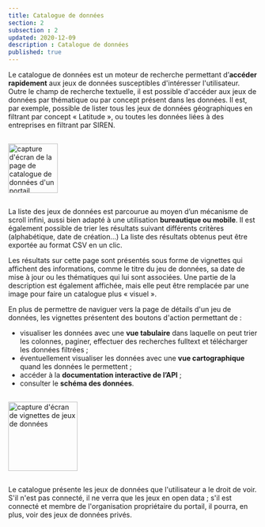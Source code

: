 ```yaml
---
title: Catalogue de données
section: 2
subsection : 2
updated: 2020-12-09
description : Catalogue de données
published: true
---
```


Le catalogue de données est un moteur de recherche permettant d’**accéder rapidement** aux jeux de données susceptibles d'intéresser l'utilisateur. Outre le champ de recherche textuelle, il est possible d'accéder aux jeux de données par thématique ou par concept présent dans les données. Il est, par exemple, possible de lister tous les jeux de données géographiques en filtrant par concept &laquo;&nbsp;Latitude&nbsp;&raquo;, ou toutes les données liées à des entreprises en filtrant par SIREN.

<img src="./images/functional-presentation/search.jpg"
     height="100" style="margin:15px auto;" alt="capture d'écran de la page de catalogue de données d'un portail"/>


La liste des jeux de données est parcourue au moyen d’un mécanisme de scroll infini, aussi bien adapté à une utilisation **bureautique ou mobile**. Il est également possible de trier les résultats suivant différents critères (alphabétique, date de création...) La liste des résultats obtenus peut être exportée au format CSV en un clic.

Les résultats sur cette page sont présentés sous forme de vignettes qui affichent des informations, comme le titre du jeu de données, sa date de mise à jour ou les thématiques qui lui sont associées. Une partie de la description est également affichée, mais elle peut être remplacée par une image pour faire un catalogue plus &laquo;&nbsp;visuel&nbsp;&raquo;.

En plus de permettre de naviguer vers la page de détails d'un jeu de données, les vignettes présentent des boutons d'action permettant de&nbsp;:
* visualiser les données avec une **vue tabulaire** dans laquelle on peut trier les colonnes, paginer, effectuer des recherches fulltext et télécharger les données filtrées&nbsp;;
* éventuellement visualiser les données avec une **vue cartographique** quand les données le permettent&nbsp;;
* accéder à la **documentation interactive de l’API**&nbsp;;
* consulter le **schéma des données**.

<img src="./images/functional-presentation/home-dataset.jpg"
     height="140" style="margin:15px auto;" alt="capture d'écran de vignettes de jeux de données"/>

Le catalogue présente les jeux de données que l'utilisateur a le droit de voir. S'il n'est pas connecté, il ne verra que les jeux en open data&nbsp;; s'il est connecté et membre de l'organisation propriétaire du portail, il pourra, en plus, voir des jeux de données privés.
